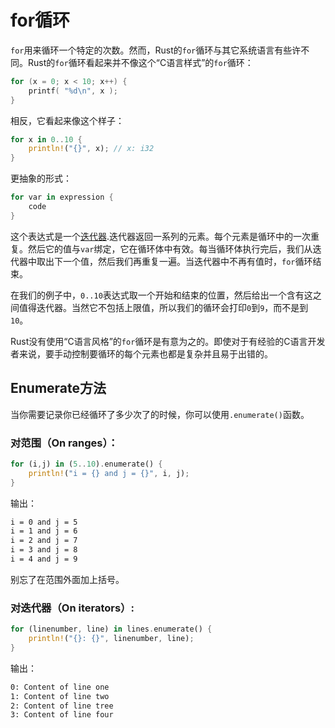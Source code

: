 # for循环
`for`用来循环一个特定的次数。然而，Rust的`for`循环与其它系统语言有些许不同。Rust的`for`循环看起来并不像这个“C语言样式”的`for`循环：

```c
for (x = 0; x < 10; x++) {
    printf( "%d\n", x );
}
```

相反，它看起来像这个样子：

```rust
for x in 0..10 {
    println!("{}", x); // x: i32
}
```

更抽象的形式：

```rust
for var in expression {
    code
}
```

这个表达式是一个[迭代器](https://doc.rust-lang.org/stable/book/iterators.html).迭代器返回一系列的元素。每个元素是循环中的一次重复。然后它的值与`var`绑定，它在循环体中有效。每当循环体执行完后，我们从迭代器中取出下一个值，然后我们再重复一遍。当迭代器中不再有值时，`for`循环结束。

在我们的例子中，`0..10`表达式取一个开始和结束的位置，然后给出一个含有这之间值得迭代器。当然它不包括上限值，所以我们的循环会打印`0`到`9`，而不是到`10`。

Rust没有使用“C语言风格”的`for`循环是有意为之的。即使对于有经验的C语言开发者来说，要手动控制要循环的每个元素也都是复杂并且易于出错的。

## Enumerate方法
当你需要记录你已经循环了多少次了的时候，你可以使用`.enumerate()`函数。

### 对范围（On ranges）：

```rust
for (i,j) in (5..10).enumerate() {
    println!("i = {} and j = {}", i, j);
}
```

输出：

```bash
i = 0 and j = 5
i = 1 and j = 6
i = 2 and j = 7
i = 3 and j = 8
i = 4 and j = 9
```

别忘了在范围外面加上括号。

### 对迭代器（On iterators）:

```rust
for (linenumber, line) in lines.enumerate() {
    println!("{}: {}", linenumber, line);
}
```

输出：

```bash
0: Content of line one
1: Content of line two
2: Content of line tree
3: Content of line four
```
